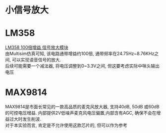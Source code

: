 # 小信号放大

# LM358
[LM358 100倍增益 信号放大模块](https://pan.baidu.com/s/1ntuPVV7)  
由Multisim仿真可知, 该电路通带增益约100倍, 通带频率在24.75Hz\~8.76KHz之间,
可以实现语音信号的放大.  
后续可能需要一个减法器, 将电压调整到0\~3.3V之间, 但这要考虑实际中咪头输出电压

# MAX9814
MAX9814是市面长常见的一款高品质的麦克风放大器, 支持40dB, 50dB
或60dB的可控电压增益. 内部提供2V低噪声麦克风电压偏置,内部含有AGC,
确保不会在增益过大时发生削波.  
对于本实验而言, 肯定是不允许使用这款芯片的, 但可以作为参考  